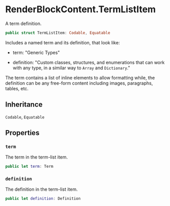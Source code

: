 # RenderBlockContent.TermListItem

A term definition.

``` swift
public struct TermListItem: Codable, Equatable 
```

Includes a named term and its definition, that look like:

  - term: "Generic Types"

  - definition: "Custom classes, structures, and enumerations that can
    work with any type, in a similar way to `Array` and `Dictionary`."

The term contains a list of inline elements to allow formatting while,
the definition can be any free-form content including images, paragraphs, tables, etc.

## Inheritance

`Codable`, `Equatable`

## Properties

### `term`

The term in the term-list item.

``` swift
public let term: Term
```

### `definition`

The definition in the term-list item.

``` swift
public let definition: Definition
```
